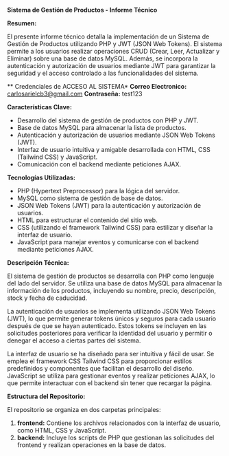**Sistema de Gestión de Productos - Informe Técnico**

**Resumen:**

El presente informe técnico detalla la implementación de un Sistema de Gestión de Productos utilizando PHP y JWT (JSON Web Tokens). El sistema permite a los usuarios realizar operaciones CRUD (Crear, Leer, Actualizar y Eliminar) sobre una base de datos MySQL. Además, se incorpora la autenticación y autorización de usuarios mediante JWT para garantizar la seguridad y el acceso controlado a las funcionalidades del sistema.

** Credenciales de ACCESO AL SISTEMA*
**Correo Electronico:** carlosarielcb3@gmail.com
**Contraseña:** test123

**Características Clave:**

- Desarrollo del sistema de gestión de productos con PHP y JWT.
- Base de datos MySQL para almacenar la lista de productos.
- Autenticación y autorización de usuarios mediante JSON Web Tokens (JWT).
- Interfaz de usuario intuitiva y amigable desarrollada con HTML, CSS (Tailwind CSS) y JavaScript.
- Comunicación con el backend mediante peticiones AJAX.

**Tecnologías Utilizadas:**

- PHP (Hypertext Preprocessor) para la lógica del servidor.
- MySQL como sistema de gestión de base de datos.
- JSON Web Tokens (JWT) para la autenticación y autorización de usuarios.
- HTML para estructurar el contenido del sitio web.
- CSS (utilizando el framework Tailwind CSS) para estilizar y diseñar la interfaz de usuario.
- JavaScript para manejar eventos y comunicarse con el backend mediante peticiones AJAX.

**Descripción Técnica:**

El sistema de gestión de productos se desarrolla con PHP como lenguaje del lado del servidor. Se utiliza una base de datos MySQL para almacenar la información de los productos, incluyendo su nombre, precio, descripción, stock y fecha de caducidad.

La autenticación de usuarios se implementa utilizando JSON Web Tokens (JWT), lo que permite generar tokens únicos y seguros para cada usuario después de que se hayan autenticado. Estos tokens se incluyen en las solicitudes posteriores para verificar la identidad del usuario y permitir o denegar el acceso a ciertas partes del sistema.

La interfaz de usuario se ha diseñado para ser intuitiva y fácil de usar. Se emplea el framework CSS Tailwind CSS para proporcionar estilos predefinidos y componentes que facilitan el desarrollo del diseño. JavaScript se utiliza para gestionar eventos y realizar peticiones AJAX, lo que permite interactuar con el backend sin tener que recargar la página.

**Estructura del Repositorio:**

El repositorio se organiza en dos carpetas principales:

1. **frontend:** Contiene los archivos relacionados con la interfaz de usuario, como HTML, CSS y JavaScript.
2. **backend:** Incluye los scripts de PHP que gestionan las solicitudes del frontend y realizan operaciones en la base de datos.
